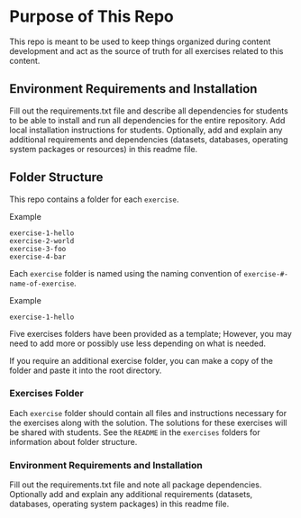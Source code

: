 # Purpose of This Repo

This repo is meant to be used to keep things organized during content development and act as the source of truth for all exercises related to this content.

## Environment Requirements and Installation

Fill out the requirements.txt file and describe all dependencies for students to be able to install and run all dependencies for the entire repository.  Add local installation instructions for students. Optionally, add and explain any additional requirements and dependencies (datasets, databases, operating system packages or resources) in this readme file. 
## Folder Structure

This repo contains a folder for each `exercise`.

Example
```
exercise-1-hello
exercise-2-world
exercise-3-foo
exercise-4-bar
```

Each `exercise` folder is named using the naming convention of `exercise-#-name-of-exercise`.

Example
```
exercise-1-hello
```

Five exercises folders have been provided as a template; However, you may need to add more or possibly use less depending on what is needed.

If you require an additional exercise folder, you can make a copy of the folder and paste it into the root directory.

### Exercises Folder

Each `exercise` folder should contain all files and instructions necessary for the exercises along with the solution. The solutions for these exercises will be shared with students. See the `README` in the `exercises` folders for information about folder structure.

### Environment Requirements and Installation

Fill out the requirements.txt file and note all package dependencies.  Optionally add and explain any additional requirements (datasets, databases, operating system packages) in this readme file. 


